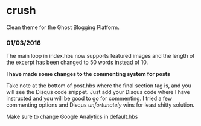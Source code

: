 crush
=====
Clean theme for the Ghost Blogging Platform.

### 01/03/2016

The main loop in index.hbs now supports featured images and the length of the excerpt has been changed to 50 words instead of 10.

**I have made some changes to the commenting system for posts**

Take note at the bottom of post.hbs where the final section tag is, and you will see the Disqus code snippet.  Just add your Disqus code where I have instructed and you will be good to go for commenting.  I tried a few commenting options and Disqus *unfortunately* wins for least shitty solution.

Make sure to change Google Analytics in default.hbs
